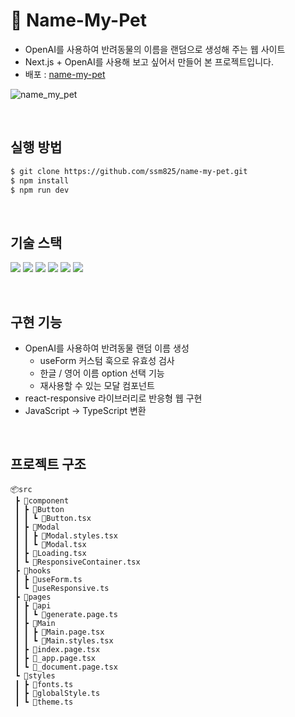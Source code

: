 # 🐾 Name-My-Pet
- OpenAI를 사용하여 반려동물의 이름을 랜덤으로 생성해 주는 웹 사이트
- Next.js + OpenAI를 사용해 보고 싶어서 만들어 본 프로젝트입니다.
- 배포 :  [name-my-pet](https://name-my-pet.vercel.app/)

![name_my_pet](https://github.com/ssm825/readmetest/assets/105163878/8178c931-dc2f-4afd-a4b5-df4090ec6c6f)

<br/>

## 실행 방법
```bash
$ git clone https://github.com/ssm825/name-my-pet.git
$ npm install
$ npm run dev
```
  
<br/>

## 기술 스택
<img src="https://img.shields.io/badge/react-61DAFB?style=for-the-badge&logo=react&logoColor=black"> <img src="https://img.shields.io/badge/TypeScript-3178C6?style=for-the-badge&logo=typescript&logoColor=white"> <img src="https://img.shields.io/badge/Next.js-000000?style=for-the-badge&logo=next.js&logoColor=white"> <img src="https://img.shields.io/badge/OpenAI-412991?style=for-the-badge&logo=openai&logoColor=white"> <img src="https://img.shields.io/badge/styled components-DB7093?style=for-the-badge&logo=styledComponents&logoColor=white"> <img src="https://img.shields.io/badge/vercel-000000?style=for-the-badge&logo=vercel&logoColor=white">


<br/>

## 구현 기능
- OpenAI를 사용하여 반려동물 랜덤 이름 생성
  -   useForm 커스텀 훅으로 유효성 검사
  -   한글 / 영어 이름 option 선택 기능
  -   재사용할 수 있는 모달 컴포넌트
- react-responsive 라이브러리로 반응형 웹 구현
- JavaScript -> TypeScript 변환

<br/>

## 프로젝트 구조
```
📦src
 ┣ 📂component
 ┃ ┣ 📂Button
 ┃ ┃ ┗ 📜Button.tsx
 ┃ ┣ 📂Modal
 ┃ ┃ ┣ 📜Modal.styles.tsx
 ┃ ┃ ┗ 📜Modal.tsx
 ┃ ┣ 📜Loading.tsx
 ┃ ┗ 📜ResponsiveContainer.tsx
 ┣ 📂hooks
 ┃ ┣ 📜useForm.ts
 ┃ ┗ 📜useResponsive.ts
 ┣ 📂pages
 ┃ ┣ 📂api
 ┃ ┃ ┗ 📜generate.page.ts
 ┃ ┣ 📂Main
 ┃ ┃ ┣ 📜Main.page.tsx
 ┃ ┃ ┗ 📜Main.styles.tsx
 ┃ ┣ 📜index.page.tsx
 ┃ ┣ 📜_app.page.tsx
 ┃ ┗ 📜_document.page.tsx
 ┗ 📂styles
 ┃ ┣ 📜fonts.ts
 ┃ ┣ 📜globalStyle.ts
 ┃ ┗ 📜theme.ts
```
<br/>

